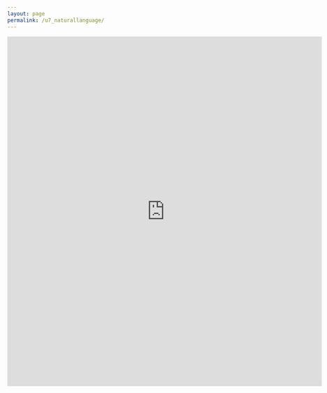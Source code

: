 ```yaml
---
layout: page
permalink: /u7_naturallanguage/
---
```

<iframe src="https://docs.google.com/forms/d/e/1FAIpQLSdUBBQHamN-cuzHpE2D4iL7KOYCRD98HeiyHEc3bL8vqtuHsw/viewform?embedded=true" width="720" height="800" frameborder="0" marginheight="0" marginwidth="0">Wird geladen...</iframe>
